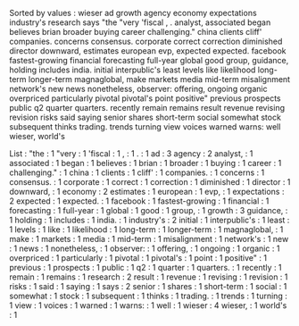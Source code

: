 Sorted by values :
wieser ad growth agency economy expectations industry's research says "the "very 'fiscal , . analyst, associated began believes brian broader buying career challenging." china clients cliff' companies. concerns consensus. corporate correct correction diminished director downward, estimates european evp, expected expected. facebook fastest-growing financial forecasting full-year global good group, guidance, holding includes india. initial interpublic's least levels like likelihood long-term longer-term magnaglobal, make markets media mid-term misalignment network's new news nonetheless, observer: offering, ongoing organic overpriced particularly pivotal pivotal's point positive" previous prospects public q2 quarter quarters. recently remain remains result revenue revising revision risks said saying senior shares short-term social somewhat stock subsequent thinks trading. trends turning view voices warned warns: well wieser, world's 

List :
"the : 1
"very : 1
'fiscal : 1
, : 1
. : 1
ad : 3
agency : 2
analyst, : 1
associated : 1
began : 1
believes : 1
brian : 1
broader : 1
buying : 1
career : 1
challenging." : 1
china : 1
clients : 1
cliff' : 1
companies. : 1
concerns : 1
consensus. : 1
corporate : 1
correct : 1
correction : 1
diminished : 1
director : 1
downward, : 1
economy : 2
estimates : 1
european : 1
evp, : 1
expectations : 2
expected : 1
expected. : 1
facebook : 1
fastest-growing : 1
financial : 1
forecasting : 1
full-year : 1
global : 1
good : 1
group, : 1
growth : 3
guidance, : 1
holding : 1
includes : 1
india. : 1
industry's : 2
initial : 1
interpublic's : 1
least : 1
levels : 1
like : 1
likelihood : 1
long-term : 1
longer-term : 1
magnaglobal, : 1
make : 1
markets : 1
media : 1
mid-term : 1
misalignment : 1
network's : 1
new : 1
news : 1
nonetheless, : 1
observer: : 1
offering, : 1
ongoing : 1
organic : 1
overpriced : 1
particularly : 1
pivotal : 1
pivotal's : 1
point : 1
positive" : 1
previous : 1
prospects : 1
public : 1
q2 : 1
quarter : 1
quarters. : 1
recently : 1
remain : 1
remains : 1
research : 2
result : 1
revenue : 1
revising : 1
revision : 1
risks : 1
said : 1
saying : 1
says : 2
senior : 1
shares : 1
short-term : 1
social : 1
somewhat : 1
stock : 1
subsequent : 1
thinks : 1
trading. : 1
trends : 1
turning : 1
view : 1
voices : 1
warned : 1
warns: : 1
well : 1
wieser : 4
wieser, : 1
world's : 1
